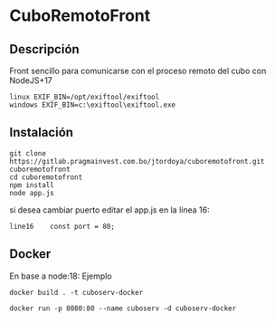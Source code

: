 # CuboRemotoFront

## Descripción

Front sencillo para comunicarse con el proceso remoto del cubo con NodeJS+17


```
linux EXIF_BIN=/opt/exiftool/exiftool
windows EXIF_BIN=c:\exiftool\exiftool.exe
```

## Instalación

```
git clone https://gitlab.pragmainvest.com.bo/jtordoya/cuboremotofront.git cuboremotofront
cd cuboremotofront
npm install
node app.js
```

si desea cambiar puerto editar el app.js en la línea 16:
```
line16    const port = 80;
```

## Docker

En base a node:18:
Ejemplo

`docker build . -t cuboserv-docker`

`docker run -p 8080:80 --name cuboserv -d cuboserv-docker`
